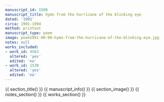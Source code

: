 ```yaml
---
manuscript_id: 1500
manuscript_title: hymn from the hurricane of the blinking eye
dated: '1991'
circa: 1991-1994
method: printout
manuscript_type: poem
image: poem1991-00-00-hymn-from-the-hurricane-of-the-blinking-eye.jpg
notes: null
works_included:
- work_id: 4563
  altered: 'yes'
  edited: 'no'
- work_id: 1530
  altered: 'yes'
  edited: 'no'
---
```


{{ section_title() }}
{{ manuscript_info() }}
{{ section_image() }}
{{ notes_section() }}
{{ works_section() }}
